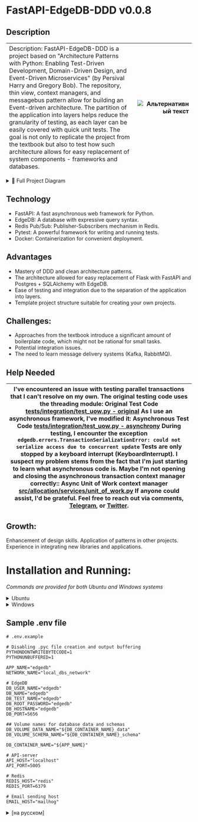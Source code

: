 <!-- v. 0.0.9 -->
# FastAPI-EdgeDB-DDD v0.0.8

## Description

|<span style="font-weight:normal;">Description: FastAPI-EdgeDB-DDD is a project based on "Architecture Patterns with Python: Enabling Test-Driven Development, Domain-Driven Design, and Event-Driven Microservices" (by Persival Harry and Gregory Bob). The repository, thin view, context managers, and messagebus pattern allow for building an Event-driven architecture. The partition of the application into layers helps reduce the granularity of testing, as each layer can be easily covered with quick unit tests. The goal is not only to replicate the project from the textbook but also to test how such architecture allows for easy replacement of system components - frameworks and databases.</span>  | <img src="https://encrypted-tbn2.gstatic.com/images?q=tbn:ANd9GcTyDEHpipE4vZO8w16A770h6nk33TeTcu57MB_zW4QXPAtOhx-d" alt="Альтернативный текст" style="max-width:300px;"> |
|:---------------|----------------:|


<details>
  <summary> 🧬 Full Project Diagram </summary>

<pre>
  ┌─────────────────────────┐       ┌──────────────────────────────┐  
┌─► <a href="https://github.com/redis/redis">External Message Broker</a> │       │             <a href="">WEB</a>              ◄───┐
│ └─────┬───────────────────┘       └───────────────────────────┬──┘   │  
│       │                                                       │      │  
│ ┌─────▼─────────┐                        ────              ┌──▼──┐   │  
│ │ <a href="src/allocation/adapters/redis_eventpublisher.py">Eventconsumer</a> ├──────────────────────►/    \◄────────────┤ <a href="src/allocation/app/main.py">API</a> │   │  
│ └─────┬─────────┘                      /      \            └───┬─┘   │
│       │                               /        \               │     │
│       │                              / <a href="src/allocation/bootstrap.py">Bootstrap</a>\              │     │
│       │                              \          /              │     │
│       │                               \        /               │     │
│       │       ┌─────────────────────────      /                │     │
│       │       │                         \────/                 │     │
│       │       │                                                │     │
│       │       │       ┌────────────────────────────────────────┘     │
│       │       │       │                                              │
│    ---│-------│-------│-------------------------------------------   │
│    -  │       │       │                                          -   │
│    -  │       │       │      ┌────────────┐                      -   │
│    -  │       │       │      │ ---------- │                      -   │
│    - ┌▼───────▼───────▼┐     ├────────────┤     ┌──────────────┐ -   │
│    - │    <a href="src/allocation/services/messagebus.py">Messagebus</a>   ├────►│  <a href="src/allocation/services/handlers.py">Handlers</a>  ├────►│ <a href="src/allocation/services/unit_of_work.py">unit_of_work</a> │ -   │
│    - └─────────────────┘     ├────────────┤     └───────┬──────┘ -   │
│    -                         │ ---------- │             │        -   │
│    -                         └────────────┘             │        -   │
│    -  <a href="src/allocation/services">Services</a>                                          │        -   │
│    -----------------------------------------------------│---------   │
│                                                         │            │
│                                    ┌────────────────────┘            │
│                                    │                                 │
│    --------------------------------│------------------------------   │
│    -                               │                             -   │
│    - ┌────────────────┐   ┌────────▼────────┐  ┌───────────────┐ -   │
└──────┤ <a href="src/allocation/adapters/redis_eventpublisher.py">Eventpublisher</a> │   │   <a href="src/allocation/repositories/repository.py">Repositories</a>  │  │  <a href="src/allocation/adapters/notifications.py">Notifications</a>├─────┘
     - └────────────────┘   └─────┬───────┬───┘  └───────────────┘ -
     -                            │       │                        -
     -  <a href="src/allocation/adapters">Adaptorstions</a>             │       │                        -
     -----------------------------│-------│-------------------------
                                  │       │
         ┌─────────────┐          │       │        ┌─────────────┐
         │             │          │       │        │             │
         │ <a href="src/allocation/domain/model.py">Domain area</a> ◄──────────┘       └────────►    <a href="https://github.com/edgedb/edgedb">EdgeDB</a>   │
         │             │                           │             │
         └─────────────┘                           └─────────────┘
</pre>

</details>


## Technology
- FastAPI: A fast asynchronous web framework for Python.
- EdgeDB: A database with expressive query syntax.
- Redis Pub/Sub: Publisher-Subscribers mechanism in Redis.
- Pytest: A powerful framework for writing and running tests.
- Docker: Containerization for convenient deployment.

## Advantages
- Mastery of DDD and clean architecture patterns.
- The architecture allowed for easy replacement of Flask with FastAPI and Postgres + SQLAlchemy with EdgeDB.
- Ease of testing and integration due to the separation of the application into layers.
- Template project structure suitable for creating your own projects.

## Challenges:
- Approaches from the textbook introduce a significant amount of boilerplate code, which might not be rational for small tasks.
- Potential integration issues.
- The need to learn message delivery systems (Kafka, RabbitMQ).

## Help Needed

|I've encountered an issue with testing parallel transactions that I can't resolve on my own. The original testing code uses the threading module: Original Test Code [tests/integration/test_uow.py - original](https://github.com/cosmicpython/code/blob/734df09afc65ba43c851271def147c70ac3c3b98/tests/integration/test_uow.py#L94C8-L94C8) As I use an asynchronous framework, I've modified it: Asynchronous Test Code [tests/integration/test_uow.py - asynchrony](https://github.com/Gen121/Fastapi-EdgeDB-DDD/blob/073ee2dc5d7189ee638881648a22a6a81e7119af/tests/integration/test_uow.py#L95) During testing, I encounter the exception ```edgedb.errors.TransactionSerializationError: could not serialize access due to concurrent update``` Tests are only stopped by a keyboard interrupt (KeyboardInterrupt). I suspect my problem stems from the fact that I'm just starting to learn what asynchronous code is. Maybe I'm not opening and closing the asynchronous transaction context manager correctly:: Async Unit of Work context manager [src/allocation/services/unit_of_work.py](https://github.com/Gen121/Fastapi-EdgeDB-DDD/blob/Change_DB_for_EdgeDB/src/allocation/services/unit_of_work.py) If anyone could assist, I'd be grateful. Feel free to reach out via comments, [Telegram](https://t.me/CheEugene), or [Twitter](https://twitter.com/chelnok1190).|
|:-------------------------------:|
## Growth:
Enhancement of design skills.
Application of patterns in other projects.
Experience in integrating new libraries and applications.

# Installation and Running:
_Commands are provided for both Ubuntu and Windows systems_
<details>
  <summary>Ubuntu</summary>
  
## Project Initialization
1. Clone the project:
```sh
   git clone https://github.com/Gen121/Fastapi-EdgeDB-DDD.git
   cd Fastapi-EdgeDB-DDD
```
2. Install dependencies:
```sh
   python3 -m venv venv && source venv/bin/activate
   pip install -r requirements.txt
   pip install -e src/
```
3. Create a .env file:
```sh
 cp env.example .env
```
This command copies the contents of the env.example file into a new .env file in the root directory, next to the src directory.

4. Run the Make command:
```sh
    make all 
```
During the execution, several Docker containers will be built, and after the launch, testing will be performed.

## Run tests
```sh
make test
# or, to run individual test types
make unit
make integration
make e2e
# or, if you have a local virtualenv
make up
pytest tests/unit
pytest tests/integration
pytest tests/e2e
```

</details>


<details>
  <summary>Windows</summary>

## Project Initialization
1. Clone the project:
```cmd
   git clone https://github.com/Gen121/Fastapi-EdgeDB-DDD.git
   cd Fastapi-EdgeDB-DDD
```
2. Install dependencies:
```cmd
   python -m venv venv
   venv\Scripts\activate
   pip install -r requirements.txt
   pip install -e src\
```
3. Create a .env file:
```cmd
   copy env.example .env

```
This command copies the contents of the env.example file into a new .env file in the root directory, next to the src directory.

4. Run the .bat script to build and start the container:
```cmd
   run_app.bat call :all 
```
During the execution, several Docker containers will be built, and after the launch, testing will be performed.

## Run tests
```cmd
   run_app.bat call :test

# or, to run individual test types
   run_app.bat call :unit-tests
   run_app.bat call :integration-tests
   run_app.bat call:e2e-tests

# or, if you have a local virtualenv
   run_app.bat call :up
   pytest tests/unit
   pytest tests/integration
   pytest tests/e2e
```

</details>


## Sample .env file
```.env
# .env.example

# Disabling .pyc file creation and output buffering
PYTHONDONTWRITEBYTECODE=1
PYTHONUNBUFFERED=1

APP_NAME="edgedb"
NETWORK_NAME="local_dbs_network"

# EdgeDB 
DB_USER_NAME="edgedb"
DB_NAME="edgedb"
DB_TEST_NAME="edgedb"
DB_ROOT_PASSWORD="edgedb"
DB_HOSTNAME="edgedb"
DB_PORT=5656

## Volume names for database data and schemas
DB_VOLUME_DATA_NAME="${DB_CONTAINER_NAME}_data"
DB_VOLUME_SCHEMA_NAME="${DB_CONTAINER_NAME}_schema"

DB_CONTAINER_NAME="${APP_NAME}"

# API-server
API_HOST="localhost"
API_PORT=5005

# Redis
REDIS_HOST="redis"
REDIS_PORT=6379

# Email sending host
EMAIL_HOST="mailhog"
```

<details>
  <summary>[на русском]</summary>

## Описание
|<span style="font-weight:normal;">Описание: FastAPI-EdgeDB-DDD - Проект на основе "Паттерны разработки на Python: TDD, DDD и событийно-ориентированная архитектура" (Персиваль Гарри и Грегори Боб).Паттерны репозитория, тонких вью, менеджеров контекста и сообщений, позволяют выстроить событийно-управляемую модель. Разделение приложения на слои, позволяет уменьшить гранулярность тестирования, т.к. каждый слой легко покрыть быстрыми юниттестами. Цель не просто воспроизвести проект из учебника, а протестировать насколько такая архитектура позволяет  легко заменять компоненты системы - фреймворк и базу данных.</span>  | <img src="https://static.insales-cdn.com/images/products/1/5229/453669997/44611468.jpg" alt="Альтернативный текст" style="max-width:300px;"> |
|:---------------|----------------:|


## Технологии
- FastAPI: Быстрый асинхронный веб-фреймворк для Python.
- EdgeDB: База данных с выразительным синтаксисом запросов.
- Redis Pub/Sub: Механизм Publisher - Subscribers в Redis.
- Pytest: Мощный фреймворк для написания и запуска тестов.
- Docker: Контейнеризация для удобного развертывания.

## Преимущества
- Освоение паттернов DDD и чистой архитектуры.
- Архитектура позволила легко заменить Flask на FastAPI, а связку Postgres + SQLAlchemy на EdgeDB.
- Легкость тестирования и интеграции благодаря разделению приложения на слои.
- Шаблонная структура проекта и подходит для создания своих проектов.

## Сложности:
- Подходы из учебника задают высокую константу кода в виде бойлерплейта, что может быть не рациональным для небольших задач.
- Возможные проблемы интеграции.
- Необходимость изучить системы доставки сообщений(Kafka, RabbitMQ)

## Рост:
Улучшение навыков проектирования.
Применение паттернов в других проектах.
Опыт интеграции новых библиотек и приложений.

# Установка и Запуск:  
_Представлены команды для ос Ubuntu и Windows_

<details>
  <summary>Ubuntu</summary>
  
## Инициализация проекта
1. Клонируйте проект:
```sh
   git clone https://github.com/Gen121/Fastapi-EdgeDB-DDD.git
   cd Fastapi-EdgeDB-DDD
```
2. Установите зависимости:
```sh
   python3 -m venv venv && source venv/bin/activate
   pip install -r requirements.txt
   pip install -e src/
```
3. Создайте файл .env:
```sh
   cp env.example .env
```
Эта команда копирует содержимое файла env.example в новый файл .env в корневой директории, по соседству c каталогом src


4. Запустите команду Make:
```sh
   make all 
```
В процессе запуска будет собрано несколько контейнеров Docker и после запуска выполнено тестирование

## Запуск тестов
```sh
   make test

   # or, to run individual test types
   make unit
   make integration
   make e2e

   # or, if you have a local virtualenv
   make up
   pytest tests/unit
   pytest tests/integration
   pytest tests/e2e
```

</details>


<details>
  <summary>Windows</summary>

## Инициализация проекта

1. Клонируйте проект:
```cmd
   git clone https://github.com/Gen121/Fastapi-EdgeDB-DDD.git
   cd Fastapi-EdgeDB-DDD
```

2. Установите зависимости:
Создание и активация виртуальной среды:
```cmd
   python -m venv venv
   venv\Scripts\activate
   pip install -r requirements.txt
   pip install -e src\
```

3. Создайте файл .env:
```cmd
   copy env.example .env
```
Эта команда копирует содержимое файла env.example в новый файл .env
 в корневой директории, по соседству c каталогом src

4. Запустите сценарий сборки и запуска контейнера:
```cmd
   run_app.bat call :all 
```
В процессе будет собрано несколько контейнеров Docker,
 после их запуска выполнено тестирование сервиса

## Запуск тестов
```cmd
   run_app.bat call :test

   # или для запуска отдельных типов тестов
   run_app.bat call :unit-tests
   run_app.bat call :integration-tests
   run_app.bat call:e2e-tests

   # или, если у вас есть virtualenv
   run_app.bat call :up
   pytest tests/unit
   pytest tests/integration
   pytest tests/e2e
```

</details>


## Образец .env файла
```.env
# .env.example

# Отключение создания .pyc файлов и буферизации вывода
PYTHONDONTWRITEBYTECODE=1
PYTHONUNBUFFERED=1

APP_NAME="edgedb"
NETWORK_NAME="local_dbs_network"

# EdgeDB 
DB_USER_NAME="edgedb"
DB_NAME="edgedb"
DB_TEST_NAME="edgedb"
DB_ROOT_PASSWORD="edgedb"
DB_HOSTNAME="edgedb"
DB_PORT=5656

## Имена томов для данных и схем БД
DB_VOLUME_DATA_NAME="${DB_CONTAINER_NAME}_data"
DB_VOLUME_SCHEMA_NAME="${DB_CONTAINER_NAME}_schema"

DB_CONTAINER_NAME="${APP_NAME}"

# API-сервер
API_HOST="localhost"
API_PORT=5005

# Redis
REDIS_HOST="redis"
REDIS_PORT=6379

# Хост отправки электронной почты
EMAIL_HOST="mailhog"
```
</details>
